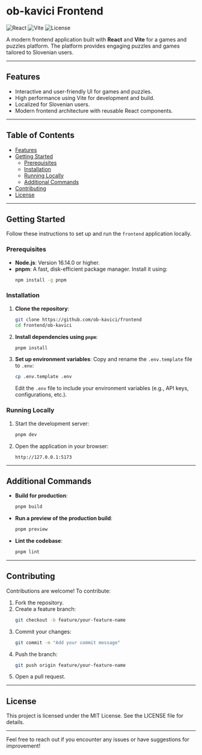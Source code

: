 # ob-kavici Frontend

![React](https://img.shields.io/badge/React-61DAFB?style=for-the-badge&logo=react&logoColor=black) 
![Vite](https://img.shields.io/badge/Vite-646CFF?style=for-the-badge&logo=vite&logoColor=white) 
![License](https://img.shields.io/badge/License-MIT-green?style=for-the-badge)

A modern frontend application built with **React** and **Vite** for a games and puzzles platform. The platform provides engaging puzzles and games tailored to Slovenian users.

---

## Features
- Interactive and user-friendly UI for games and puzzles.
- High performance using Vite for development and build.
- Localized for Slovenian users.
- Modern frontend architecture with reusable React components.

---

## Table of Contents
- [Features](#features)
- [Getting Started](#getting-started)
  - [Prerequisites](#prerequisites)
  - [Installation](#installation)
  - [Running Locally](#running-locally)
  - [Additional Commands](#additional-commands)
- [Contributing](#contributing)
- [License](#license)

---

## Getting Started

Follow these instructions to set up and run the `frontend` application locally.

### Prerequisites
- **Node.js**: Version 16.14.0 or higher.
- **pnpm**: A fast, disk-efficient package manager. Install it using:
  ```bash
  npm install -g pnpm
  ```

### Installation

1. **Clone the repository**:
   ```bash
   git clone https://github.com/ob-kavici/frontend
   cd frontend/ob-kavici
   ```

2. **Install dependencies using `pnpm`**:
   ```bash
   pnpm install
   ```

3. **Set up environment variables**:
   Copy and rename the `.env.template` file to `.env`:
   ```bash
   cp .env.template .env
   ```
   Edit the `.env` file to include your environment variables (e.g., API keys, configurations, etc.).

### Running Locally

1. Start the development server:
   ```bash
   pnpm dev
   ```

2. Open the application in your browser:
   ```
   http://127.0.0.1:5173
   ```

---

## Additional Commands

- **Build for production**:
  ```bash
  pnpm build
  ```

- **Run a preview of the production build**:
  ```bash
  pnpm preview
  ```

- **Lint the codebase**:
  ```bash
  pnpm lint
  ```

---

## Contributing

Contributions are welcome! To contribute:

1. Fork the repository.
2. Create a feature branch:
   ```bash
   git checkout -b feature/your-feature-name
   ```
3. Commit your changes:
   ```bash
   git commit -m "Add your commit message"
   ```
4. Push the branch:
   ```bash
   git push origin feature/your-feature-name
   ```
5. Open a pull request.

---

## License

This project is licensed under the MIT License. See the LICENSE file for details.

---

Feel free to reach out if you encounter any issues or have suggestions for improvement!
